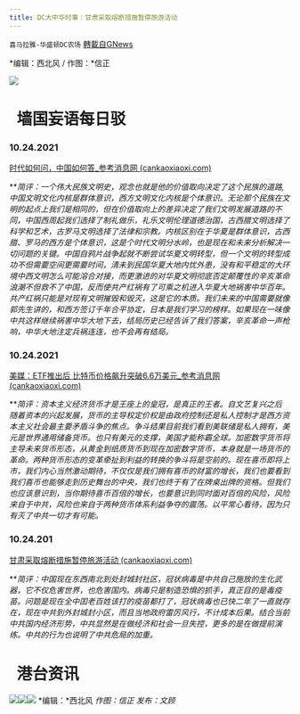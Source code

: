 ```yaml
---
title: DC大中华时事：甘肃采取熔断措施暂停旅游活动
---
```

`喜马拉雅-华盛顿DC农场` [轉載自GNews](https://gnews.org/zh-hans/1614384/)

*编辑：西北风 / 作图：*信正

![](http://himalayawashingtondc.org/wp-content/uploads/2021/08/ScreenShot-2021-08-01-at-17.25.09@2x.png)

#   墙国妄语每日驳

### 10.24.2021

[时代如何问，中国如何答\_参考消息网 (cankaoxiaoxi.com)](http://m.cankaoxiaoxi.com/china/20211024/2457599.shtml)

***简评：*一个伟大民族文明史，观念也就是他的价值取向决定了这个民族的道路,中国文明文化内核是群体意识，西方文明文化内核是个体意识。无论那个民族在文明的起点上我们是相同的，但在价值取向上的差异决定了我们文明发展道路的不同，中国西周起我们选择了制礼做乐，礼乐文明伦理道德治国，古西腊文明选择了科学和艺术，古罗马文明选择了法律和宗教。内核区别在于华夏是群体意识，古西腊、罗马的西方是个体意识，这是个时代文明分水岭，也是现在和未来分析解决一切问题的关键。中国自鸦片战争起就不断尝试华夏文明转型，但一个文明的转型成功不但需要空间更需要时间，清未到民国华夏大地内忧外患，没有和平稳定的大环境中西文明怎么可能溶合对接，而更激进的对华夏文明彻底否定颠覆性的辛亥革命浪潮不但救不了中国，反而使共产红祸有了可乘之机进入华夏大地祸害中华百年。共产红祸只能是对现有文明摧毁和毁灭，这是它的本质。我们未来的中国需要就像郭先生讲的，和西方签订千年合平协定，日本是我们学习的榜样。如果现在一味像中共这样继续祸害中华大地下去，结局历史已经告诉了我们答案，辛亥革命一声枪响，中华大地注定兵祸连连，也不会再有结局。**

### 10.24.2021

[美媒：ETF推出后 比特币价格飙升突破6.6万美元\_参考消息网 (cankaoxiaoxi.com)](http://m.cankaoxiaoxi.com/finance/20211022/2457448.shtml)

***简评：*资本主义经济货币才是王座上的皇冠，是真正的王者。自文艺复兴之后随着资本的兴起发展，货币的主导权定价权是由政府控制还是私人控制才是西方资本主义社会最主要矛盾斗争的焦点。争斗结果目前我们看到美联储是私人拥有，美元是世界通用储备货币。也只有美元的支撑，美国才能称霸全球。加密数字货币将主导未来货币形态，从黄金到纸质货币到现在加密数字货币，本身就是一场货币的革命。两种货币形态的变革牵扯到利益的转换的争斗将是空前的。现在喜币即将上市，我们内心当然激动期待，不仅仅是我们拥有喜币的财富的增长，我们也要看到我们喜币也能够走到历史舞台的中央，我们也终于有了在牌桌出牌的资格。但我们也应该意识到，当你期待喜币百倍的增长，也要意识到同时面对百倍的风险，风险来自于中共，风险也来自于两种货币体系利益争夺的震荡。以平常心看待，因为只有灭了中共一切才有可能。**

### 10.24.201

[甘肃采取熔断措施暂停旅游活动 (cankaoxiaoxi.com)](http://m.cankaoxiaoxi.com/china/20211024/2457582.shtml)

***简评：*中国现在东西南北到处封城封社区，冠状病毒是中共自己施放的生化武器，它不仅危害世界，也危害国内。病毒只是制造恐惧的抓手，真正目的是毒疫苗。问题是现在全中囯老百姓该打的疫苗都打了，冠状病毒也已快二年了一直就存在，现在中共到外封城封小区，而且当地政府雷厉风行，不计成本后果。结合当前中共国内经济形势，中共显然是在做经济和社会一旦失控，更多的是在做提前演练。中共的行为也说明了中共危局的加重。**

#   港台资讯
![](https://media.discordapp.net/attachments/858887785507323904/901656554951036978/DC_10.23-1.jpg?width=1040&amp;height=586)![](https://media.discordapp.net/attachments/858887785507323904/901656583598141510/DC_10.23-2.jpg?width=1040&amp;height=586)![](https://media.discordapp.net/attachments/858887785507323904/901656672454459392/DC_10.23-3.jpg?width=1040&amp;height=586)
*编辑：*西北风
*作图：信正
发布：文顾*

